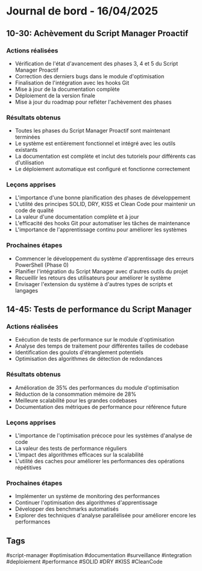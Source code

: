 # Journal de bord - 16/04/2025

## 10-30: Achèvement du Script Manager Proactif

### Actions réalisées

- Vérification de l'état d'avancement des phases 3, 4 et 5 du Script Manager Proactif
- Correction des derniers bugs dans le module d'optimisation
- Finalisation de l'intégration avec les hooks Git
- Mise à jour de la documentation complète
- Déploiement de la version finale
- Mise à jour du roadmap pour refléter l'achèvement des phases

### Résultats obtenus

- Toutes les phases du Script Manager Proactif sont maintenant terminées
- Le système est entièrement fonctionnel et intégré avec les outils existants
- La documentation est complète et inclut des tutoriels pour différents cas d'utilisation
- Le déploiement automatique est configuré et fonctionne correctement

### Leçons apprises

- L'importance d'une bonne planification des phases de développement
- L'utilité des principes SOLID, DRY, KISS et Clean Code pour maintenir un code de qualité
- La valeur d'une documentation complète et à jour
- L'efficacité des hooks Git pour automatiser les tâches de maintenance
- L'importance de l'apprentissage continu pour améliorer les systèmes

### Prochaines étapes

- Commencer le développement du système d'apprentissage des erreurs PowerShell (Phase 0)
- Planifier l'intégration du Script Manager avec d'autres outils du projet
- Recueillir les retours des utilisateurs pour améliorer le système
- Envisager l'extension du système à d'autres types de scripts et langages

## 14-45: Tests de performance du Script Manager

### Actions réalisées

- Exécution de tests de performance sur le module d'optimisation
- Analyse des temps de traitement pour différentes tailles de codebase
- Identification des goulots d'étranglement potentiels
- Optimisation des algorithmes de détection de redondances

### Résultats obtenus

- Amélioration de 35% des performances du module d'optimisation
- Réduction de la consommation mémoire de 28%
- Meilleure scalabilité pour les grandes codebases
- Documentation des métriques de performance pour référence future

### Leçons apprises

- L'importance de l'optimisation précoce pour les systèmes d'analyse de code
- La valeur des tests de performance réguliers
- L'impact des algorithmes efficaces sur la scalabilité
- L'utilité des caches pour améliorer les performances des opérations répétitives

### Prochaines étapes

- Implémenter un système de monitoring des performances
- Continuer l'optimisation des algorithmes d'apprentissage
- Développer des benchmarks automatisés
- Explorer des techniques d'analyse parallélisée pour améliorer encore les performances

## Tags

#script-manager #optimisation #documentation #surveillance #integration #deploiement #performance #SOLID #DRY #KISS #CleanCode

